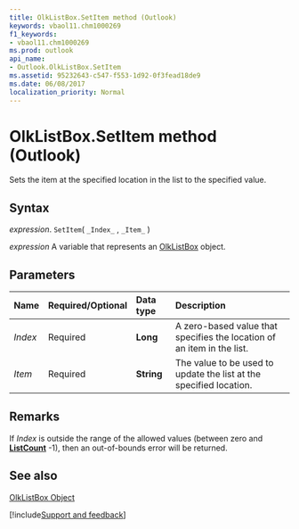 ```yaml
---
title: OlkListBox.SetItem method (Outlook)
keywords: vbaol11.chm1000269
f1_keywords:
- vbaol11.chm1000269
ms.prod: outlook
api_name:
- Outlook.OlkListBox.SetItem
ms.assetid: 95232643-c547-f553-1d92-0f3fead18de9
ms.date: 06/08/2017
localization_priority: Normal
---
```



# OlkListBox.SetItem method (Outlook)

Sets the item at the specified location in the list to the specified value.


## Syntax

_expression_. `SetItem`( `_Index_` , `_Item_` )

_expression_ A variable that represents an [OlkListBox](Outlook.OlkListBox.md) object.


## Parameters



|Name|Required/Optional|Data type|Description|
|:-----|:-----|:-----|:-----|
| _Index_|Required| **Long**|A zero-based value that specifies the location of an item in the list.|
| _Item_|Required| **String**|The value to be used to update the list at the specified location.|

## Remarks

If  _Index_ is outside the range of the allowed values (between zero and **[ListCount](Outlook.OlkListBox.ListCount.md)** -1), then an out-of-bounds error will be returned.


## See also


[OlkListBox Object](Outlook.OlkListBox.md)

[!include[Support and feedback](~/includes/feedback-boilerplate.md)]